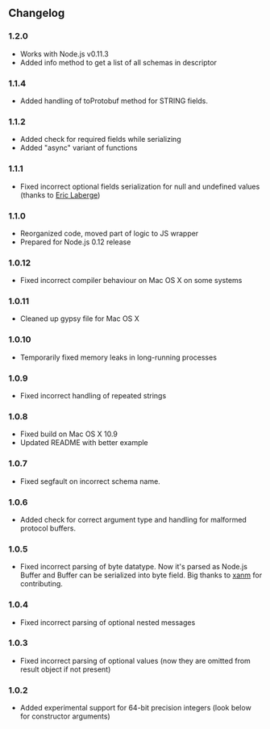 ## Changelog

### 1.2.0

+ Works with Node.js v0.11.3
+ Added info method to get a list of all schemas in descriptor

### 1.1.4

+ Added handling of toProtobuf method for STRING fields.

### 1.1.2

+ Added check for required fields while serializing
+ Added "async" variant of functions

### 1.1.1

+ Fixed incorrect optional fields serialization for null and undefined values (thanks to [Eric Laberge](https://github.com/elaberge))

### 1.1.0

+ Reorganized code, moved part of logic to JS wrapper
+ Prepared for Node.js 0.12 release

### 1.0.12

+ Fixed incorrect compiler behaviour on Mac OS X on some systems

### 1.0.11

+ Cleaned up gypsy file for Mac OS X

### 1.0.10

+ Temporarily fixed memory leaks in long-running processes

### 1.0.9

+ Fixed incorrect handling of repeated strings

### 1.0.8

+ Fixed build on Mac OS X 10.9
+ Updated README with better example

### 1.0.7

+ Fixed segfault on incorrect schema name.

### 1.0.6

+ Added check for correct argument type and handling for malformed protocol buffers.

### 1.0.5

+ Fixed incorrect parsing of byte datatype. Now it's parsed as Node.js Buffer and Buffer can be serialized into byte field. Big thanks to [xanm](https://github.com/AlexMarlo) for contributing.

### 1.0.4

+ Fixed incorrect parsing of optional nested messages

### 1.0.3

+ Fixed incorrect parsing of optional values (now they are omitted from result object if not present)

### 1.0.2

+ Added experimental support for 64-bit precision integers (look below for constructor arguments)
